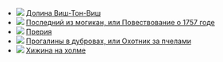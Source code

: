 * ![](/books/adv_indian/Джеймс%20Фенимор%20Купер/Долина%20Виш-Тон-Виш.jpg) [Долина Виш-Тон-Виш](/books/adv_indian/Джеймс%20Фенимор%20Купер/Долина%20Виш-Тон-Виш)
* ![](/books/adv_indian/Джеймс%20Фенимор%20Купер/Последний%20из%20могикан,%20или%20Повествование%20о%201757%20годе.jpg) [Последний из могикан, или Повествование о 1757 годе](/books/adv_indian/Джеймс%20Фенимор%20Купер/Последний%20из%20могикан,%20или%20Повествование%20о%201757%20годе)
* ![](/books/adv_indian/Джеймс%20Фенимор%20Купер/Прерия.jpg) [Прерия](/books/adv_indian/Джеймс%20Фенимор%20Купер/Прерия)
* ![](/books/adv_indian/Джеймс%20Фенимор%20Купер/Прогалины%20в%20дубровах,%20или%20Охотник%20за%20пчелами.jpg) [Прогалины в дубровах, или Охотник за пчелами](/books/adv_indian/Джеймс%20Фенимор%20Купер/Прогалины%20в%20дубровах,%20или%20Охотник%20за%20пчелами)
* ![](/books/adv_indian/Джеймс%20Фенимор%20Купер/Хижина%20на%20холме.jpg) [Хижина на холме](/books/adv_indian/Джеймс%20Фенимор%20Купер/Хижина%20на%20холме)